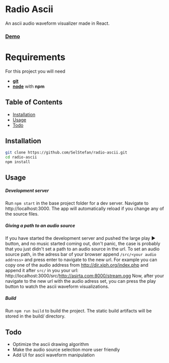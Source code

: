 # Radio Ascii

An ascii audio waveform visualizer made in React.
<h3><a href="https://selstefan.github.io/radio-ascii/src/http://asirta.com:8000/stream.ogg">Demo</a></h3>

# Requirements

For this project you will need 
- [**git**](https://git-scm.com/) 
- [**node**](https://nodejs.org/) with **npm**


## Table of Contents

- [Installation](#installation)
- [Usage](#usage)
- [Todo](#todo)

## Installation

```sh
git clone https://github.com/SelStefan/radio-ascii.git
cd radio-ascii
npm install
```

## Usage

#####  Development server
Run ```npm start``` in the base project folder for a dev server. Navigate to http://localhost:3000. The app will automatically reload if you change any of the source files.

##### Giving a path to an audio source
If you have started the development server and pushed the large play ► button, and no music started coming out, don't panic, the case is probably that you just didn't set a path to an audio source in the url.
To set an audio source path, in the adress bar of your browser append ```/src/<your audio address>``` and press enter to navigate to the new url.
For example you can copy one of the audio address from http://dir.xiph.org/index.php and append it after ```src/``` in you your url: http://localhost:3000/src/http://asirta.com:8000/stream.ogg
Now, after your navigate to the new url with the audio adress set, you can press the play button to watch the ascii waveform visualizations.

##### Build
Run ```npm run build``` to build the project. The static build artifacts will be stored in the build/ directory.

## Todo
* Optimize the ascii drawing algorithm
* Make the audio source selection more user friendly
* Add UI for ascii waveform manipulation

